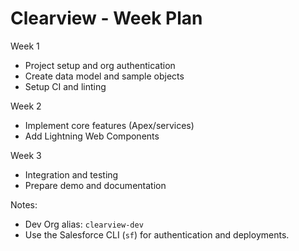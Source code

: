 # Clearview - Week Plan

Week 1
- Project setup and org authentication
- Create data model and sample objects
- Setup CI and linting

Week 2
- Implement core features (Apex/services)
- Add Lightning Web Components

Week 3
- Integration and testing
- Prepare demo and documentation

Notes:
- Dev Org alias: `clearview-dev`
- Use the Salesforce CLI (`sf`) for authentication and deployments.
